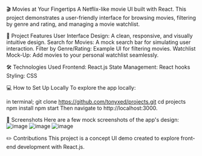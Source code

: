 🎬 Movies at Your Fingertips
A Netflix-like movie UI built with React. This project demonstrates a user-friendly interface for browsing movies, filtering by genre and rating, and managing a movie watchlist.

🚀 Project Features
User Interface Design: A clean, responsive, and visually intuitive design.
Search for Movies: A mock search bar for simulating user interaction.
Filter by Genre/Rating: Example UI for filtering movies.
Watchlist Mock-Up: Add movies to your personal watchlist seamlessly.

🛠️ Technologies Used
Frontend: React.js
State Management: React hooks
Styling: CSS

💻 How to Set Up Locally
To explore the app locally:

in terminal;
git clone https://github.com/tonyxed/projects.git
cd projects
npm install
npm start
Then navigate to http://localhost:3000.

📜 Screenshots
Here are a few mock screenshots of the app's design:
![image](https://github.com/user-attachments/assets/78fbaad1-5247-4673-a951-e61fb4e2f92b)
![image](https://github.com/user-attachments/assets/051236bf-5e67-43f0-a329-a7cca5188b6a)
![image](https://github.com/user-attachments/assets/b5541e03-c37b-49bd-8832-7fd886251303)


✏️ Contributions
This project is a concept UI demo created to explore front-end development with React.js.
